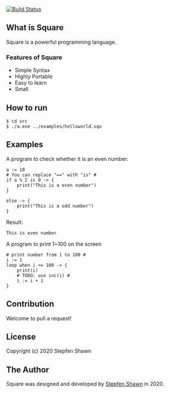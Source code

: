 [![Build Status](https://travis-ci.org/square-lang/Square.svg?branch=master)](https://travis-ci.org/square-lang/Square)  
## What is Square
Square is a powerful programming language.
### Features of Square
* Simple Syntax
* Highly Portable
* Easy to learn
* Small
## How to run
```
$ cd src
$ ./a.exe ../examples/helloworld.squ
```
## Examples
A program to check whether it is an even number:  
```
a := 10
# You can replace "==" with "is" #
if a % 2 is 0 -> {
    print("This is a even number")
}

else -> {
    print("This is a odd number")
}
```
Result:
```
This is even number
```  
A program to print 1~100 on the screen
```
# print number from 1 to 100 #
i := 1
loop when i <= 100 -> {
    print(i)
    # TODO: use inc(i) #
    i := i + 1
}
```
## Contribution
Welcome to pull a request!
## License
Copyright (c) 2020 Stepfen Shawn
## The Author
Square was designed and developed by [Stepfen Shawn](https://github.com/StepfenShawn) in 2020.  